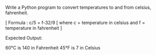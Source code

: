 Write a Python program to convert temperatures to and from celsius, fahrenheit. 

[ Formula : c/5 = f-32/9 [ where c = temperature in celsius and f = temperature in fahrenheit ]

Expected Output:

60°C is 140 in Fahrenheit
45°F is 7 in Celsius